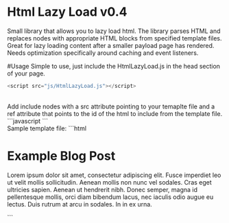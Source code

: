 # Html Lazy Load v0.4
Small library that allows you to lazy load html. The library parses HTML and replaces <include> nodes with appropriate HTML blocks from specified template files. Great for lazy loading content after a smaller payload page has rendered. Needs optimization specifically around caching and event listeners.

#Usage
Simple to use, just include the HtmlLazyLoad.js in the head section of your page.
```javascript
<script src="js/HtmlLazyLoad.js"></script>
```
</br>
Add include nodes with a src attribute pointing to your temaplte file and a ref attribute that points to the id of the html to include from the template file.
```javascript
<include src="templateFile.html" ref="blockOne"></include>
```
</br>
Sample template file:
```html
<div id="blockOne">
    <h1>Example Blog Post</h1>
    <p>
        Lorem ipsum dolor sit amet, consectetur adipiscing elit. Fusce imperdiet leo ut velit mollis sollicitudin. Aenean mollis non nunc vel sodales. Cras eget ultricies sapien. Aenean ut hendrerit nibh. Donec semper, magna id pellentesque mollis, orci diam bibendum lacus, nec iaculis odio augue eu lectus. Duis rutrum at arcu in sodales. In in ex urna.
    </p>
</div>
```
